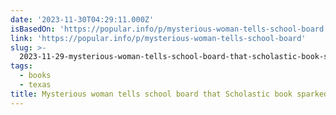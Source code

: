 ```yaml
---
date: '2023-11-30T04:29:11.000Z'
isBasedOn: 'https://popular.info/p/mysterious-woman-tells-school-board'
link: 'https://popular.info/p/mysterious-woman-tells-school-board'
slug: >-
  2023-11-29-mysterious-woman-tells-school-board-that-scholastic-book-sparked-porn-addic
tags:
  - books
  - texas
title: Mysterious woman tells school board that Scholastic book sparked porn addic
---
```


